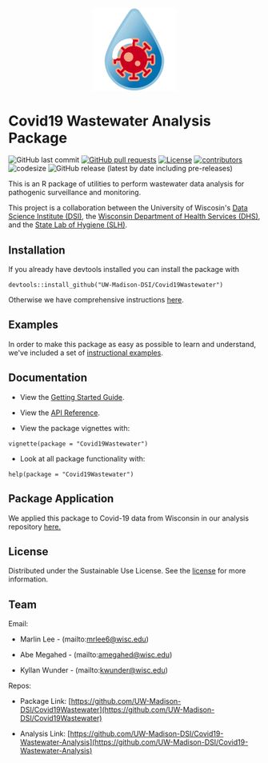 <p align="center">
	<div align="center">
		<img src="./docs/images/covid-droplet.svg" alt="Logo" style="width:33%">
	</div>
</p>

# Covid19 Wastewater Analysis Package

![GitHub last commit](https://img.shields.io/github/last-commit/UW-Madison-DSI/Covid19Wastewater)
[![GitHub pull requests](https://img.shields.io/github/issues-pr/UW-Madison-DSI/Covid19Wastewater)](https://github.com/UW-Madison-DSI/Covid19Wastewater/pulls)
[![License](https://img.shields.io/badge/license-MIT-green)](./LICENSE.md)
[![contributors](https://img.shields.io/github/contributors/UW-Madison-DSI/Covid19Wastewater)](https://github.com/UW-Madison-DSI/Covid19Wastewater/graphs/contributors)
![codesize](https://img.shields.io/github/languages/code-size/UW-Madison-DSI/Covid19Wastewater)
![GitHub release (latest by date including pre-releases)](https://img.shields.io/github/v/release/UW-Madison-DSI/Covid19Wastewater?include_prereleases)

This is an R package of utilities to perform wastewater data analysis for pathogenic surveillance and monitoring. 

This project is a collaboration between the University of Wiscosin's [Data Science Institute (DSI)](https://datascience.wisc.edu), the [Wisconsin Department of Health Services (DHS)](https://www.dhs.wisconsin.gov/covid-19/wastewater.htm), and the [State Lab of Hygiene (SLH)](https://www.slh.wisc.edu/environmental/covid-19-wastewater/).

## Installation

If you already have devtools installed you can install the package with
```
devtools::install_github("UW-Madison-DSI/Covid19Wastewater")
```
Otherwise we have comprehensive instructions [here](./docs/r-studio/installing-packages.md).

## Examples
In order to make this package as easy as possible to learn and understand, we've included a set of [instructional examples](examples/README.md).

## Documentation
 
- View the [Getting Started Guide](./docs/getting-started/Starting_Guide.md).

- View the [API Reference](./docs/api/api.md).

- View the package vignettes with:

```
vignette(package = "Covid19Wastewater")
```

- Look at all package functionality with:

```
help(package = "Covid19Wastewater")
```

## Package Application 

We applied this package to Covid-19 data from Wisconsin in our analysis repository [here.](https://github.com/UW-Madison-DSI/Covid19-Wastewater-Analysis)

<!-- LICENSE -->
## License

Distributed under the Sustainable Use License. See the [license](./LICENSE.md) for more information.

<!-- Contact -->
## Team
Email:
- Marlin Lee - (mailto:mrlee6@wisc.edu)

- Abe Megahed - (mailto:amegahed@wisc.edu)

- Kyllan Wunder - (mailto:kwunder@wisc.edu)

Repos:
- Package Link: [https://github.com/UW-Madison-DSI/Covid19Wastewater](https://github.com/UW-Madison-DSI/Covid19Wastewater)

- Analysis Link: [https://github.com/UW-Madison-DSI/Covid19-Wastewater-Analysis](https://github.com/UW-Madison-DSI/Covid19-Wastewater-Analysis)
